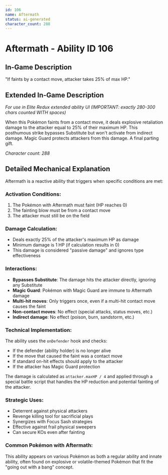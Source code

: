 ```yaml
---
id: 106
name: Aftermath
status: ai-generated
character_count: 288
---
```


# Aftermath - Ability ID 106

## In-Game Description
"If faints by a contact move, attacker takes 25% of max HP."

## Extended In-Game Description
*For use in Elite Redux extended ability UI (IMPORTANT: exactly 280-300 chars counted WITH spaces)*

When this Pokémon faints from a contact move, it deals explosive retaliation damage to the attacker equal to 25% of their maximum HP. This posthumous strike bypasses Substitute but won't activate from indirect damage. Magic Guard protects attackers from this damage. A final parting gift.

*Character count: 288*

## Detailed Mechanical Explanation

Aftermath is a reactive ability that triggers when specific conditions are met:

### Activation Conditions:
1. The Pokémon with Aftermath must faint (HP reaches 0)
2. The fainting blow must be from a contact move
3. The attacker must still be on the field

### Damage Calculation:
- Deals exactly 25% of the attacker's maximum HP as damage
- Minimum damage is 1 HP (if calculation results in 0)
- This damage is considered "passive damage" and ignores type effectiveness

### Interactions:
- **Bypasses Substitute**: The damage hits the attacker directly, ignoring any Substitute
- **Magic Guard**: Pokémon with Magic Guard are immune to Aftermath damage
- **Multi-hit moves**: Only triggers once, even if a multi-hit contact move causes the faint
- **Non-contact moves**: No effect (special attacks, status moves, etc.)
- **Indirect damage**: No effect (poison, burn, sandstorm, etc.)

### Technical Implementation:
The ability uses the `onDefender` hook and checks:
- If the defender (ability holder) is no longer alive
- If the move that caused the faint was a contact move
- If standard on-hit effects should apply to the attacker
- If the attacker has Magic Guard protection

The damage is calculated as `attacker.maxHP / 4` and applied through a special battle script that handles the HP reduction and potential fainting of the attacker.

### Strategic Uses:
- Deterrent against physical attackers
- Revenge killing tool for sacrificial plays
- Synergizes with Focus Sash strategies
- Effective against frail physical sweepers
- Can secure KOs even after fainting

### Common Pokémon with Aftermath:
This ability appears on various Pokémon as both a regular ability and innate ability, often found on explosive or volatile-themed Pokémon that fit the "going out with a bang" concept.